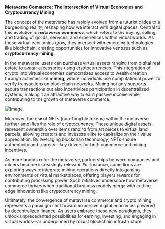 **Metaverse Commerce: The Intersection of Virtual Economies and Cryptocurrency Mining**

The concept of the metaverse has rapidly evolved from a futuristic idea to a burgeoning reality, reshaping how we interact with digital spaces. Central to this evolution is **metaverse commerce**, which refers to the buying, selling, and trading of goods, services, and experiences within virtual worlds. As these virtual economies grow, they intersect with emerging technologies like blockchain, creating opportunities for innovative ventures such as **cryptocurrency mining**.

In the metaverse, users can purchase virtual assets ranging from digital real estate to avatar accessories using cryptocurrencies. This integration of crypto into virtual economies democratizes access to wealth creation through activities like **mining**, where individuals use computational power to verify transactions on blockchain networks. Mining not only supports secure transactions but also incentivizes participation in decentralized systems, making it an attractive way to earn passive income while contributing to the growth of metaverse commerce.

![Image](https://github.com/user-attachments/assets/31692037-0104-4703-abd1-696b6a7dd41b)

Moreover, the rise of NFTs (non-fungible tokens) within the metaverse further amplifies the role of cryptocurrency. These unique digital assets represent ownership over items ranging from art pieces to virtual land parcels, allowing creators and investors alike to capitalize on their value appreciation. By leveraging blockchain technology, NFTs ensure authenticity and scarcity—key drivers for both commerce and mining incentives.

As more brands enter the metaverse, partnerships between companies and miners become increasingly relevant. For instance, some firms are exploring ways to integrate mining operations directly into gaming environments or virtual marketplaces, offering players rewards for contributing processing power. Such initiatives underscore how metaverse commerce thrives when traditional business models merge with cutting-edge innovations like cryptocurrency mining.

Ultimately, the convergence of metaverse commerce and crypto mining represents a paradigm shift toward immersive digital economies powered by decentralized finance. As users embrace these new paradigms, they unlock unprecedented possibilities for earning, investing, and engaging in virtual worlds—all underpinned by robust blockchain infrastructure.